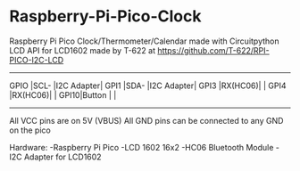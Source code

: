 # Raspberry-Pi-Pico-Clock
Raspberry Pi Pico Clock/Thermometer/Calendar made with Circuitpython
LCD API for LCD1602 made by T-622 at https://github.com/T-622/RPI-PICO-I2C-LCD
___________________________
GPIO |SCL-    |I2C Adapter|
GPI1 |SDA-    |I2C Adapter|
GPI3 |RX(HC06)|           |
GPI4 |RX(HC06)|           |
GPI10|Button  |           |
___________________________
All VCC pins are on 5V (VBUS)
All GND pins can be connected to any GND on the pico

Hardware:
-Raspberry Pi Pico
-LCD 1602 16x2
-HC06 Bluetooth Module
-I2C Adapter for LCD1602



